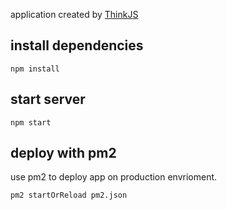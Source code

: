 
application created by [ThinkJS](http://www.thinkjs.org)

## install dependencies

```
npm install
```


## start server

```
npm start
```

## deploy with pm2

use pm2 to deploy app on production envrioment.

```
pm2 startOrReload pm2.json
```